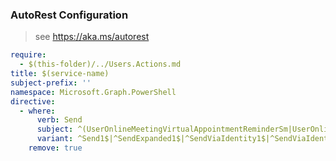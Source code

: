 ### AutoRest Configuration

> see https://aka.ms/autorest

``` yaml
require:
  - $(this-folder)/../Users.Actions.md
title: $(service-name)
subject-prefix: ''
namespace: Microsoft.Graph.PowerShell
directive:
  - where:
      verb: Send
      subject: ^(UserOnlineMeetingVirtualAppointmentReminderSm|UserOnlineMeetingVirtualAppointmentSm)$
      variant: ^Send1$|^SendExpanded1$|^SendViaIdentity1$|^SendViaIdentityExpanded1$
    remove: true
```
